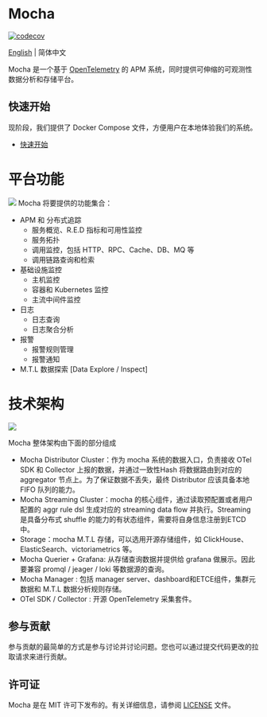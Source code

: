 Mocha
=====

[![codecov](https://codecov.io/gh/dotnetcore/mocha/branch/main/graph/badge.svg?token=v9OE7dV8ZS)](https://codecov.io/gh/dotnetcore/mocha)

[English](./README.md) | 简体中文

Mocha 是一个基于 [OpenTelemetry](https://opentelemetry.io) 的 APM 系统，同时提供可伸缩的可观测性数据分析和存储平台。

## 快速开始
现阶段，我们提供了 Docker Compose 文件，方便用户在本地体验我们的系统。

+ [快速开始](./docs/quick-start/docker-compose/quick-start.zh-CN.md)

# 平台功能
![](./docs/assets/functional_architecture.png)
Mocha 将要提供的功能集合：
- APM 和 分布式追踪
    - 服务概览、R.E.D 指标和可用性监控
    - 服务拓扑
    - 调用监控，包括 HTTP、RPC、Cache、DB、MQ 等
    - 调用链路查询和检索
- 基础设施监控
    - 主机监控
    - 容器和 Kubernetes 监控
    - 主流中间件监控
- 日志
    - 日志查询
    - 日志聚合分析
- 报警
    - 报警规则管理
    - 报警通知
- M.T.L 数据探索 [Data Explore / Inspect]

# 技术架构
![](./docs/assets/technical_architecture.png)

Mocha 整体架构由下面的部分组成
- Mocha Distributor Cluster：作为 mocha 系统的数据入口，负责接收 OTel SDK 和 Collector 上报的数据，并通过一致性Hash 将数据路由到对应的 aggregator 节点上。为了保证数据不丢失，最终 Distributor 应该具备本地 FIFO 队列的能力。
- Mocha Streaming Cluster：mocha 的核心组件，通过读取预配置或者用户配置的 aggr rule dsl 生成对应的 streaming data flow 并执行。Streaming 是具备分布式 shuffle 的能力的有状态组件，需要将自身信息注册到ETCD中。
- Storage：mocha M.T.L 存储，可以选用开源存储组件，如 ClickHouse、ElasticSearch、victoriametrics 等。
- Mocha Querier + Grafana: 从存储查询数据并提供给 grafana 做展示。因此要兼容 promql / jeager / loki 等数据源的查询。
- Mocha Manager : 包括 manager server、dashboard和ETCE组件，集群元数据和 M.T.L 数据分析规则存储。
- OTel SDK / Collector : 开源 OpenTelemetry 采集套件。

## 参与贡献
参与贡献的最简单的方式是参与讨论并讨论问题。您也可以通过提交代码更改的拉取请求来进行贡献。

## 许可证
Mocha 是在 MIT 许可下发布的。有关详细信息，请参阅 [LICENSE](LICENSE) 文件。
